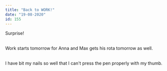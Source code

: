 ```yaml
---
title: "Back to WORK!"
date: "19-08-2020"
id: 155
---
```

Surprise! <br><br>

Work starts tomorrow for Anna and Max gets his rota tomorrow as well. <br><br>

I have bit my nails so well that I can't press the pen properly with my thumb.<br><br>